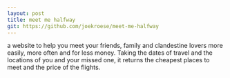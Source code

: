 ```yaml
---
layout: post
title: meet me halfway
git: https://github.com/joekroese/meet-me-halfway
---
```


a website to help you meet your friends, family and clandestine lovers more easily, more often and for less money.
Taking the dates of travel and the locations of you and your missed one, it returns the cheapest places to meet and the price of the flights.
